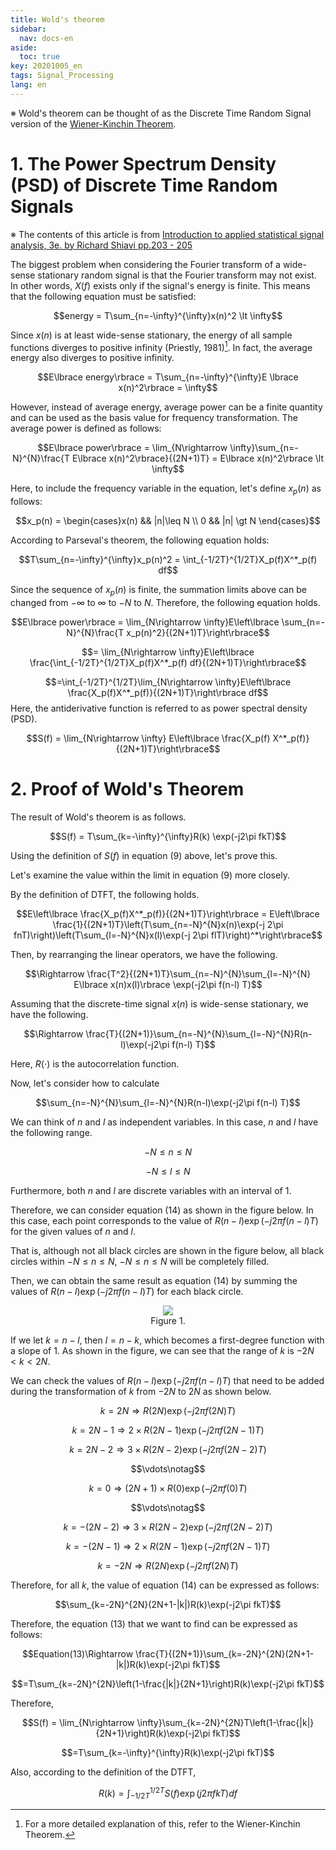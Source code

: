 ```yaml
---
title: Wold's theorem
sidebar:
  nav: docs-en
aside:
  toc: true
key: 20201005_en
tags: Signal_Processing
lang: en
---
```


※ Wold's theorem can be thought of as the Discrete Time Random Signal version of the [Wiener-Kinchin Theorem](https://angeloyeo.github.io/2020/10/04/Wiener_Khinchin_en.html).

# 1. The Power Spectrum Density (PSD) of Discrete Time Random Signals

※ The contents of this article is from [Introduction to applied statistical signal analysis, 3e. by Richard Shiavi pp.203 - 205](https://www.amazon.com/Introduction-Applied-Statistical-Signal-Analysis/dp/0120885816)

The biggest problem when considering the Fourier transform of a wide-sense stationary random signal is that the Fourier transform may not exist. In other words, $X(f)$ exists only if the signal's energy is finite. This means that the following equation must be satisfied:

$$energy = T\sum_{n=-\infty}^{\infty}x(n)^2 \lt \infty$$

Since $x(n)$ is at least wide-sense stationary, the energy of all sample functions diverges to positive infinity (Priestly, 1981)[^1]. In fact, the average energy also diverges to positive infinity.

[^1]: For a more detailed explanation of this, refer to the Wiener-Kinchin Theorem.

$$E\lbrace energy\rbrace = T\sum_{n=-\infty}^{\infty}E \lbrace x(n)^2\rbrace = \infty$$

However, instead of average energy, average power can be a finite quantity and can be used as the basis value for frequency transformation. The average power is defined as follows:

$$E\lbrace power\rbrace = \lim_{N\rightarrow \infty}\sum_{n=-N}^{N}\frac{T E\lbrace x(n)^2\rbrace}{(2N+1)T} = E\lbrace x(n)^2\rbrace \lt \infty$$

Here, to include the frequency variable in the equation, let's define $x_p(n)$ as follows:

$$x_p(n) = \begin{cases}x(n) && |n|\leq N \\ 0 && |n| \gt N \end{cases}$$

According to Parseval's theorem, the following equation holds:

$$T\sum_{n=-\infty}^{\infty}x_p(n)^2 = \int_{-1/2T}^{1/2T}X_p(f)X^*_p(f) df$$

Since the sequence of $x_p(n)$ is finite, the summation limits above can be changed from $- \infty$ to $\infty$ to $-N$ to $N$. Therefore, the following equation holds.

$$E\lbrace power\rbrace = \lim_{N\rightarrow \infty}E\left\lbrace \sum_{n=-N}^{N}\frac{T x_p(n)^2}{(2N+1)T}\right\rbrace$$

$$= \lim_{N\rightarrow \infty}E\left\lbrace \frac{\int_{-1/2T}^{1/2T}X_p(f)X^*_p(f) df}{(2N+1)T}\right\rbrace$$

$$=\int_{-1/2T}^{1/2T}\lim_{N\rightarrow \infty}E\left\lbrace \frac{X_p(f)X^*_p(f)}{(2N+1)T}\right\rbrace df$$
Here, the antiderivative function is referred to as power spectral density (PSD).

$$S(f) = \lim_{N\rightarrow \infty} E\left\lbrace \frac{X_p(f) X^*_p(f)}{(2N+1)T}\right\rbrace$$

# 2. Proof of Wold's Theorem

The result of Wold's theorem is as follows.

$$S(f) = T\sum_{k=-\infty}^{\infty}R(k) \exp(-j2\pi fkT)$$

[//]:# (Equation 10)

Using the definition of $S(f)$ in equation (9) above, let's prove this.

Let's examine the value within the limit in equation (9) more closely.

By the definition of DTFT, the following holds.

$$E\left\lbrace \frac{X_p(f)X^*_p(f)}{(2N+1)T}\right\rbrace = E\left\lbrace \frac{1}{(2N+1)T}\left(T\sum_{n=-N}^{N}x(n)\exp(-j 2\pi fnT)\right)\left(T\sum_{l=-N}^{N}x(l)\exp(-j 2\pi flT)\right)^*\right\rbrace$$

Then, by rearranging the linear operators, we have the following.

$$\Rightarrow \frac{T^2}{(2N+1)T}\sum_{n=-N}^{N}\sum_{l=-N}^{N} E\lbrace x(n)x(l)\rbrace \exp(-j2\pi f(n-l) T)$$

Assuming that the discrete-time signal $x(n)$ is wide-sense stationary, we have the following.

$$\Rightarrow \frac{T}{(2N+1)}\sum_{n=-N}^{N}\sum_{l=-N}^{N}R(n-l)\exp(-j2\pi f(n-l) T)$$

Here, $R(\cdot)$ is the autocorrelation function.

Now, let's consider how to calculate

$$\sum_{n=-N}^{N}\sum_{l=-N}^{N}R(n-l)\exp(-j2\pi f(n-l) T)$$

[//]:# (Equation 14)

We can think of $n$ and $l$ as independent variables. In this case, $n$ and $l$ have the following range.

$$-N\leq n \leq N$$

$$-N \leq l \leq N$$

Furthermore, both $n$ and $l$ are discrete variables with an interval of 1. 

Therefore, we can consider equation (14) as shown in the figure below. In this case, each point corresponds to the value of $R(n-l) \exp(-j2\pi f(n-l)T)$ for the given values of $n$ and $l$. 

That is, although not all black circles are shown in the figure below, all black circles within $-N \leq n \leq N$, $-N \leq n \leq N$ will be completely filled. 

Then, we can obtain the same result as equation (14) by summing the values of $R(n-l) \exp(-j2\pi f(n-l)T)$ for each black circle. 

<p align = "center">
  <img src = "https://raw.githubusercontent.com/angeloyeo/angeloyeo.github.io/master/pics/2020-10-05-Wold_theorem/pic1.png">
  <br>
  Figure 1.
</p>

If we let $k=n-l$, then $l=n-k$, which becomes a first-degree function with a slope of 1. As shown in the figure, we can see that the range of $k$ is $-2N \lt k \lt 2N$. 

We can check the values of $R(n-l)\exp(-j2\pi f(n-l)T)$ that need to be added during the transformation of $k$ from $-2N$ to $2N$ as shown below.

$$k=2N \Rightarrow R(2N)\exp(-j2\pi f (2N) T)$$

$$k=2N-1 \Rightarrow 2\times R(2N-1)\exp(-j2\pi f (2N-1) T)$$

$$k=2N-2 \Rightarrow 3\times R(2N-2)\exp(-j2\pi f (2N-2) T)$$

$$\vdots\notag$$

$$k=0 \Rightarrow (2N+1)\times R(0)\exp(-j2\pi f (0) T)$$

$$\vdots\notag$$

$$k=-(2N-2) \Rightarrow 3\times R(2N-2)\exp(-j2\pi f (2N-2) T)$$

$$k=-(2N-1) \Rightarrow 2\times R(2N-1)\exp(-j2\pi f (2N-1) T)$$

$$k=-2N \Rightarrow R(2N)\exp(-j2\pi f (2N) T)$$

Therefore, for all $k$, the value of equation (14) can be expressed as follows:

$$\sum_{k=-2N}^{2N}(2N+1-|k|)R(k)\exp(-j2\pi fkT)$$

Therefore, the equation (13) that we want to find can be expressed as follows:

$$Equation(13)\Rightarrow \frac{T}{(2N+1)}\sum_{k=-2N}^{2N}(2N+1-|k|)R(k)\exp(-j2\pi fkT)$$

$$=T\sum_{k=-2N}^{2N}\left(1-\frac{|k|}{2N+1}\right)R(k)\exp(-j2\pi fkT)$$

Therefore,

$$S(f) = \lim_{N\rightarrow \infty}\sum_{k=-2N}^{2N}T\left(1-\frac{|k|}{2N+1}\right)R(k)\exp(-j2\pi fkT)$$

$$=T\sum_{k=-\infty}^{\infty}R(k)\exp(-j2\pi fkT)$$

Also, according to the definition of the DTFT,

$$R(k) =\int_{-1/2T}^{1/2T}S(f)\exp(j2\pi fkT)df$$